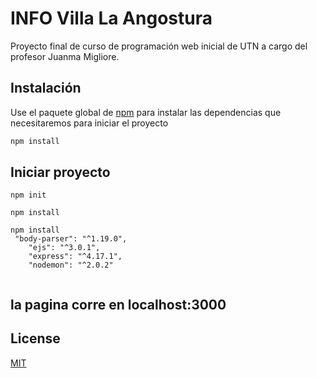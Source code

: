 #  INFO  Villa La Angostura

Proyecto final de curso de programación  web inicial de UTN 
a cargo del profesor Juanma Migliore.


## Instalación
Use el paquete global de [npm](https://www.npmjs.com/) para instalar las dependencias que necesitaremos para iniciar el proyecto


```bash
npm install 
```

## Iniciar proyecto

```npm init
npm init

npm install

npm install
 "body-parser": "^1.19.0",
    "ejs": "^3.0.1",
    "express": "^4.17.1",
    "nodemon": "^2.0.2"
  
```
## la pagina corre en localhost:3000

## License
[MIT](https://choosealicense.com/licenses/mit/)
